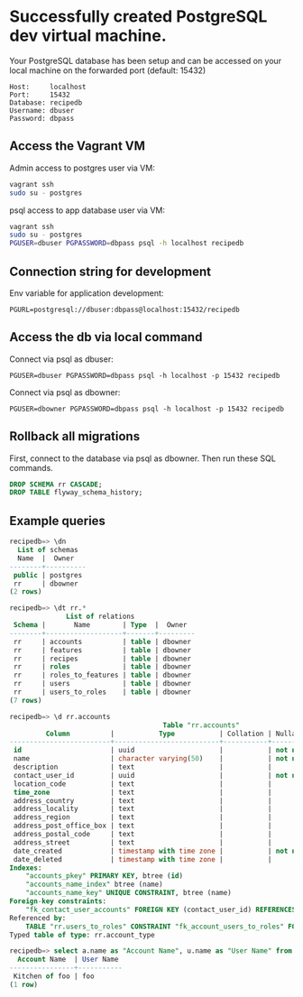 # Successfully created PostgreSQL dev virtual machine.

Your PostgreSQL database has been setup and can be accessed on your local machine on the forwarded port (default: 15432)  

```
Host:     localhost
Port:     15432
Database: recipedb
Username: dbuser
Password: dbpass
```

## Access the Vagrant VM  

Admin access to postgres user via VM:  

```bash
vagrant ssh
sudo su - postgres
```

psql access to app database user via VM:  

```bash
vagrant ssh
sudo su - postgres
PGUSER=dbuser PGPASSWORD=dbpass psql -h localhost recipedb
```

## Connection string for development  

Env variable for application development:  

```
PGURL=postgresql://dbuser:dbpass@localhost:15432/recipedb
```

## Access the db via local command

Connect via psql as dbuser:  

```
PGUSER=dbuser PGPASSWORD=dbpass psql -h localhost -p 15432 recipedb
```

Connect via psql as dbowner:  

```
PGUSER=dbowner PGPASSWORD=dbpass psql -h localhost -p 15432 recipedb
```

## Rollback all migrations  

First, connect to the database via psql as dbowner. Then run these SQL commands.  

```sql
DROP SCHEMA rr CASCADE;
DROP TABLE flyway_schema_history;
```

## Example queries  

```sql
recipedb=> \dn
  List of schemas
  Name  |  Owner   
--------+----------
 public | postgres
 rr     | dbowner
(2 rows)
```

```sql
recipedb=> \dt rr.*
              List of relations
 Schema |       Name        | Type  |  Owner  
--------+-------------------+-------+---------
 rr     | accounts          | table | dbowner
 rr     | features          | table | dbowner
 rr     | recipes           | table | dbowner
 rr     | roles             | table | dbowner
 rr     | roles_to_features | table | dbowner
 rr     | users             | table | dbowner
 rr     | users_to_roles    | table | dbowner
(7 rows)
```

```sql
recipedb=> \d rr.accounts
                                      Table "rr.accounts"
         Column          |           Type           | Collation | Nullable |      Default      
-------------------------+--------------------------+-----------+----------+-------------------
 id                      | uuid                     |           | not null | gen_random_uuid()
 name                    | character varying(50)    |           | not null | 
 description             | text                     |           |          | 
 contact_user_id         | uuid                     |           | not null | 
 location_code           | text                     |           |          | 
 time_zone               | text                     |           |          | 
 address_country         | text                     |           |          | 
 address_locality        | text                     |           |          | 
 address_region          | text                     |           |          | 
 address_post_office_box | text                     |           |          | 
 address_postal_code     | text                     |           |          | 
 address_street          | text                     |           |          | 
 date_created            | timestamp with time zone |           | not null | CURRENT_TIMESTAMP
 date_deleted            | timestamp with time zone |           |          | 
Indexes:
    "accounts_pkey" PRIMARY KEY, btree (id)
    "accounts_name_index" btree (name)
    "accounts_name_key" UNIQUE CONSTRAINT, btree (name)
Foreign-key constraints:
    "fk_contact_user_accounts" FOREIGN KEY (contact_user_id) REFERENCES rr.users(id)
Referenced by:
    TABLE "rr.users_to_roles" CONSTRAINT "fk_account_users_to_roles" FOREIGN KEY (account_id) REFERENCES rr.accounts(id)
Typed table of type: rr.account_type
```

```sql
recipedb=> select a.name as "Account Name", u.name as "User Name" from rr.accounts as a left join rr.users as u on u.id = a.contact_user_id;
  Account Name  | User Name 
----------------+-----------
 Kitchen of foo | foo
(1 row)
```
